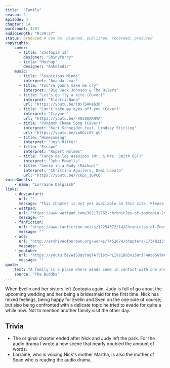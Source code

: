 ```yaml
---
title:  "Family"
season: 2
episode: 4
chapter: 14
wordcount: 4797
audioLength: "0:29:27"
status: produced # Can be: planned, published, recorded, produced
copyrights:
    cover:
      - title: "Zootopia 12"
        designer: "Shinyfurry"
      - title: "Mashup"
        designer: "Anheledir"
    music:
      - title: "Suspicious Minds"
        interpret: "Amanda Lear"
      - title: "You're gonna make me cry"
        interpret: "Big Jack Johnson & The Oilers"
      - title: "Let's go fly a kite (Cover)"
        interpret: "ElectricNana"
        url: "https://youtu.be/t0x7SHHa630"
      - title: "Can't take my eyes off you (Cover)"
        interpret: "Craymer"
        url: "https://youtu.be/-V9J0OAKHVA"
      - title: "Pokémon Theme Song (Cover)"
        interpret: "Kurt Schneider feat. Lindsey Stirling"
        url: "https://youtu.be/zo0OccO5_qU"
      - title: "Homecoming"
        interpret: "Josh Ritter"
      - title: "Escape"
        interpret: "Rupert Holmes"
      - title: "Tango de los Asesinos (Mr. & Mrs. Smith OST)"
        interpret: "John Powells"
      - title: "Genie in a Body (Mashup)"
        interpret: "Christina Aguilera, Demi Lovato"
        url: "https://youtu.be/7ckpc_zGVCQ"
voiceGuests:
    - name: "Lorraine Dalglish"
links:
    - deviantart:
      url: ""
      message: "This chapter is not yet available on this site. Please choose another hoster!"
    - wattpad:
      url: "https://www.wattpad.com/382172762-chronicles-of-zootopia-2x04-family"
      message: ""
    - fanfiction:
      url: "https://www.fanfiction.net/s/12254372/14/Chronicles-of-Zootopia"
      message: ""
    - ao3:
      url: "http://archiveofourown.org/works/7451674/chapters/17348215"
      message: ""
    - youtube:
      url: "https://youtu.be/WjSDqvTagTA?list=PLIVs1D93vz38riF4nqo5uTmGpoU1yWeko"
      message: ""
quote:
    text: "A family is a place where minds come in contact with one another. If these minds love one another, the home will be as beautiful as a flower garden. But, if these minds get out of harmony with one another, it is like a storm that plays havoc with the garden."
    source: "The Buddha"
---
```

When Evelin and her sisters left Zootopia again, Judy is full of go about the upcoming wedding and her being a bridesmaid for the first time. Nick has mixed feelings, being happy for Evelin and Sven on the one side of course; but also being confronted with a delicate topic he tried to evade for quite a while now. Not to mention another family visit the other day.

## Trivia
 * The original chapter ended after Nick and Judy left the park. For the audio drama I wrote a new scene that nearly doubled the amount of words.
 * Lorraine, who is voicing Nick's mother Martha, is also the mother of Sean who is reading the audio drama.